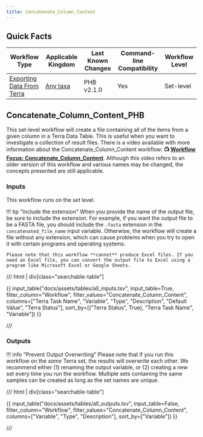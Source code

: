 ```yaml
---
title: Concatenate_Column_Content
---
```


## Quick Facts

| **Workflow Type** | **Applicable Kingdom** | **Last Known Changes** | **Command-line Compatibility** | **Workflow Level** |
|---|---|---|---|---|
| [Exporting Data From Terra](../../workflows_overview/workflows_type.md/#exporting-data-from-terra) | [Any taxa](../../workflows_overview/workflows_kingdom.md/#any-taxa) | PHB v2.1.0 | Yes | Set-level |

## Concatenate_Column_Content_PHB

This set-level workflow will create a file containing all of the items from a given column in a Terra Data Table. This is useful when you want to investigate a collection of result files. There is a video available with more information about the Concatenate_Column_Content workflow: **📺 [Workflow Focus: Concatenate_Column_Content](https://www.youtube.com/watch?v=T5Gnj9BtC9I)**. Although this video refers to an older version of this workflow and various names may be changed, the concepts presented are still applicable.

### Inputs

This workflow runs on the _set_ level.

!!! tip "Include the extension"
    When you provide the name of the output file, be sure to include the extension. For example, if you want the output file to be a FASTA file, you should include the `.fasta` extension in the `concatenated_file_name` input variable. Otherwise, the workflow will create a file without any extension, which can cause problems when you try to open it with certain programs and operating systems.

    Please note that this workflow **cannot** produce Excel files. If you need an Excel file, you can convert the output file to Excel using a program like Microsoft Excel or Google Sheets.

/// html | div[class="searchable-table"]

{{ input_table("docs/assets/tables/all_inputs.tsv", input_table=True, filter_column="Workflow", filter_values="Concatenate_Column_Content", columns=["Terra Task Name", "Variable", "Type", "Description", "Default Value", "Terra Status"], sort_by=[("Terra Status", True), "Terra Task Name", "Variable"]) }}

///

### Outputs

!!! info "Prevent Output Overwriting"
    Please note that if you run this workflow on the _same_ Terra set, the results will overwrite each other. We recommend either (1) renaming the output variable, or (2) creating a new set every time you run the workflow. Multiple sets containing the same samples can be created as long as the set names are unique.

/// html | div[class="searchable-table"]

{{ input_table("docs/assets/tables/all_outputs.tsv", input_table=False, filter_column="Workflow", filter_values="Concatenate_Column_Content", columns=["Variable", "Type", "Description"], sort_by=["Variable"]) }}

///
